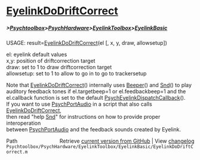 # [EyelinkDoDriftCorrect](EyelinkDoDriftCorrect)
##### >[Psychtoolbox](Psychtoolbox)>[PsychHardware](PsychHardware)>[EyelinkToolbox](EyelinkToolbox)>[EyelinkBasic](EyelinkBasic)

USAGE: result=[EyelinkDoDriftCorrect](EyelinkDoDriftCorrect)(el [, x, y, draw, allowsetup])  
  
el: eyelink default values  
x,y: position of driftcorrection target  
draw: set to 1 to draw driftcorrection target  
allowsetup: set to 1 to allow to go in to go to trackersetup  
  
Note that [EyelinkDoDriftCorrect](EyelinkDoDriftCorrect)() internally uses [Beeper](Beeper)() and [Snd](Snd)() to play  
auditory feedback tones if el.targetbeep=1 or el.feedbackbeep=1 and the  
el.callback function is set to the default [PsychEyelinkDispatchCallback](PsychEyelinkDispatchCallback)().  
If you want to use [PsychPortAudio](PsychPortAudio) in a script that also calls [EyelinkDoDriftCorrect](EyelinkDoDriftCorrect),  
then read "help [Snd](Snd)" for instructions on how to provide proper interoperation  
between [PsychPortAudio](PsychPortAudio) and the feedback sounds created by Eyelink.  
  




<div class="code_header" style="text-align:right;">
  <span style="float:left;">Path&nbsp;&nbsp;</span> <span class="counter">Retrieve <a href=
  "https://raw.github.com/Psychtoolbox-3/Psychtoolbox-3/beta/Psychtoolbox/PsychHardware/EyelinkToolbox/EyelinkBasic/EyelinkDoDriftCorrect.m">current version from GitHub</a> | View <a href=
  "https://github.com/Psychtoolbox-3/Psychtoolbox-3/commits/beta/Psychtoolbox/PsychHardware/EyelinkToolbox/EyelinkBasic/EyelinkDoDriftCorrect.m">changelog</a></span>
</div>
<div class="code">
  <code>Psychtoolbox/PsychHardware/EyelinkToolbox/EyelinkBasic/EyelinkDoDriftCorrect.m</code>
</div>

